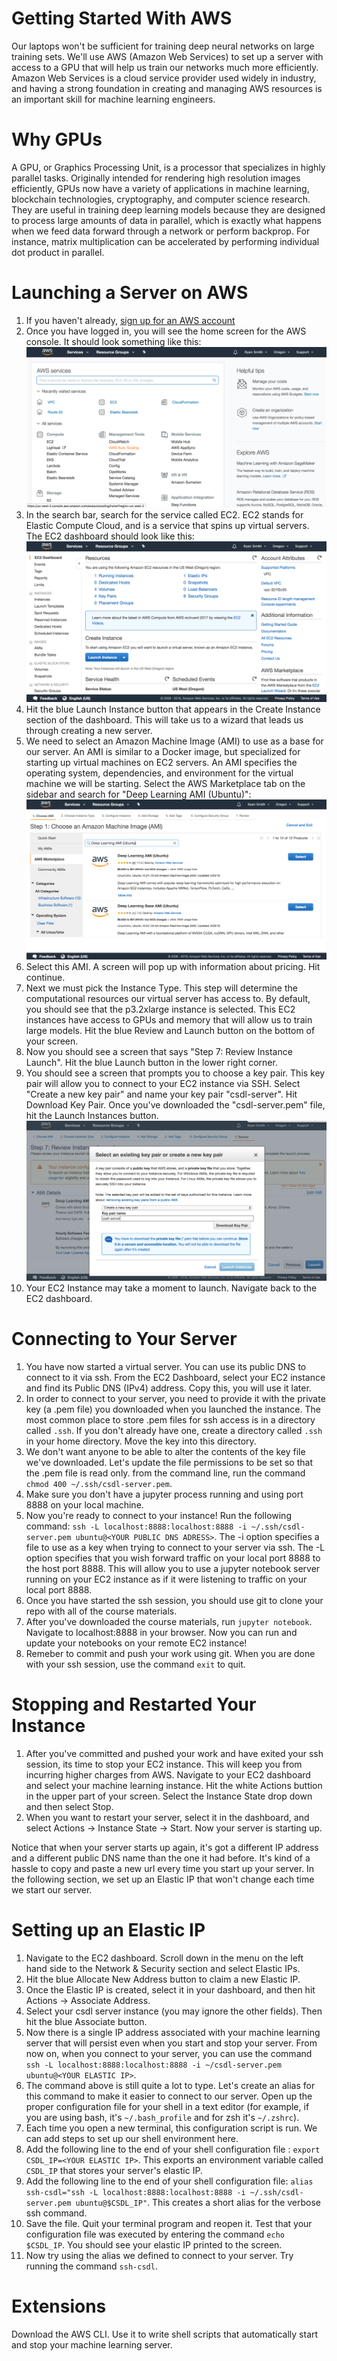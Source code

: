 # Getting Started With AWS

Our laptops won't be sufficient for training deep neural networks on large training sets. We'll use AWS (Amazon Web Services) to set up a server with access to a GPU that will help us train our networks much more efficiently. Amazon Web Services is a cloud service provider used widely in industry, and having a strong foundation in creating and managing AWS resources is an important skill for machine learning engineers.

# Why GPUs

A GPU, or Graphics Processing Unit, is a processor that specializes in highly parallel tasks. Originally intended for rendering high resolution images efficiently, GPUs now have a variety of applications in machine learning, blockchain technologies, cryptography, and computer science research. They are useful in training deep learning models because they are designed to process large amounts of data in parallel, which is exactly what happens when we feed data forward through a network or perform backprop. For instance, matrix multiplication can be accelerated by performing individual dot product in parallel.

# Launching a Server on AWS

1. If you haven't already, [sign up for an AWS account](https://aws.amazon.com/)
1. Once you have logged in, you will see the home screen for the AWS console. It should look something like this:
![](images/aws-console.png)
1. In the search bar, search for the service called EC2. EC2 stands for Elastic Compute Cloud, and is a service that spins up virtual servers. The EC2 dashboard should look like this:
![](images/ec2-dashboard.png)
1. Hit the blue Launch Instance button that appears in the Create Instance section of the dashboard. This will take us to a wizard that leads us through creating a new server.
1. We need to select an Amazon Machine Image (AMI) to use as a base for our server. An AMI is similar to a Docker image, but specialized for starting up virtual machines on EC2 servers. An AMI specifies the operating system, dependencies, and environment for the virtual machine we will be starting. Select the AWS Marketplace tab on the sidebar and search for "Deep Learning AMI (Ubuntu)":
![](images/ami-wizard.png)
1. Select this AMI. A screen will pop up with information about pricing. Hit continue.
1. Next we must pick the Instance Type. This step will determine the computational resources our virtual server has access to. By default, you should see that the p3.2xlarge instance is selected. This EC2 instances have access to GPUs and memory that will allow us to train large models. Hit the blue Review and Launch button on the bottom of your screen.
1. Now you should see a screen that says "Step 7: Review Instance Launch". Hit the blue Launch button in the lower right corner.
1. You should see a screen that prompts you to choose a key pair. This key pair will allow you to connect to your EC2 instance via SSH. Select "Create a new key pair" and name your key pair "csdl-server". Hit Download Key Pair. Once you've downloaded the "csdl-server.pem" file, hit the Launch Instances button.
![](images/key-pair.png)
1. Your EC2 Instance may take a moment to launch. Navigate back to the EC2 dashboard.

# Connecting to Your Server

1. You have now started a virtual server. You can use its public DNS to connect to it via ssh. From the EC2 Dashboard, select your EC2 instance and find its Public DNS (IPv4) address. Copy this, you will use it later.
1. In order to connect to your server, you need to provide it with the private key (a .pem file) you downloaded when you launched the instance. The most common place to store .pem files for ssh access is in a directory called `.ssh`. If you don't already have one, create a directory called `.ssh` in your home directory. Move the key into this directory.
1. We don't want anyone to be able to alter the contents of the key file we've downloaded. Let's update the file permissions to be set so that the .pem file is read only. from the command line, run the command `chmod 400 ~/.ssh/csdl-server.pem`.
1. Make sure you don't have a jupyter process running and using port 8888 on your local machine.
1. Now you're ready to connect to your instance! Run the following command: `ssh -L localhost:8888:localhost:8888 -i ~/.ssh/csdl-server.pem ubuntu@<YOUR PUBLIC DNS ADRESS>`. The -i option specifies a file to use as a key when trying to connect to your server via ssh. The -L option specifies that you wish forward traffic on your local port 8888 to the host port 8888. This will allow you to use a jupyter notebook server running on your EC2 instance as if it were listening to traffic on your local port 8888.
1. Once you have started the ssh session, you should use git to clone your repo with all of the course materials.
1. After you've downloaded the course materials, run `jupyter notebook`. Navigate to localhost:8888 in your browser. Now you can run and update your notebooks on your remote EC2 instance!
1. Remeber to commit and push your work using git. When you are done with your ssh session, use the command `exit` to quit.

# Stopping and Restarted Your Instance

1. After you've committed and pushed your work and have exited your ssh session, its time to stop your EC2 instance. This will keep you from incurring higher charges from AWS. Navigate to your EC2 dashboard and select your machine learning instance. Hit the white Actions buttion in the upper part of your screen. Select the Instance State drop down and then select Stop.
1. When you want to restart your server, select it in the dashboard, and select Actions -> Instance State -> Start. Now your server is starting up.

Notice that when your server starts up again, it's got a different IP address and a different public DNS name than the one it had before. It's kind of a hassle to copy and paste a new url every time you start up your server. In the following section, we set up an Elastic IP that won't change each time we start our server.

# Setting up an Elastic IP

1. Navigate to the EC2 dashboard. Scroll down in the menu on the left hand side to the Network & Security section and select Elastic IPs.
1. Hit the blue Allocate New Address button to claim a new Elastic IP.
1. Once the Elastic IP is created, select it in your dashboard, and then hit Actions -> Associate Address.
1. Select your csdl server instance (you may ignore the other fields). Then hit the blue Associate button.
1. Now there is a single IP address associated with your machine learning server that will persist even when you start and stop your server. From now on, when you connect to your server, you can use the command `ssh -L localhost:8888:localhost:8888 -i ~/csdl-server.pem ubuntu@<YOUR ELASTIC IP>`.
1. The command above is still quite a lot to type. Let's create an alias for this command to make it easier to connect to our server. Open up the proper configuration file for your shell in a text editor (for example, if you are using bash, it's `~/.bash_profile` and for zsh it's `~/.zshrc`).
1. Each time you open a new terminal, this configuration script is run. We can add steps to set up our shell environment here.
1. Add the following line to the end of your shell configuration file : `export CSDL_IP=<YOUR ELASTIC IP>`. This exports an environment variable called `CSDL_IP` that stores your server's elastic IP.
1. Add the following line to the end of your shell configuration file: `alias ssh-csdl="ssh -L localhost:8888:localhost:8888 -i ~/.ssh/csdl-server.pem ubuntu@$CSDL_IP"`. This creates a short alias for the verbose ssh command.
1. Save the file. Quit your terminal program and reopen it. Test that your configuration file was executed by entering the command `echo $CSDL_IP`. You should see your elastic IP printed to the screen.
1. Now try using the alias we defined to connect to your server. Try running the command `ssh-csdl`.

# Extensions

Download the AWS CLI. Use it to write shell scripts that automatically start and stop your machine learning server.
